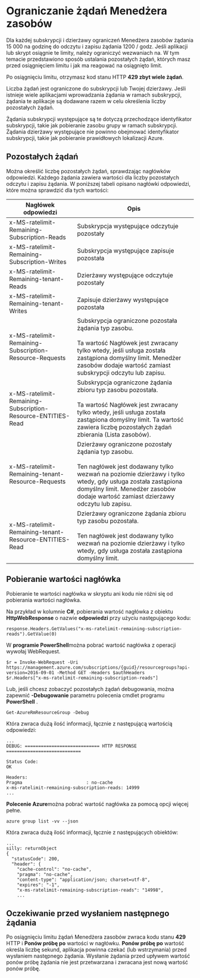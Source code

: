 <properties
   pageTitle="Azure limity żądania Menedżera zasobów | Microsoft Azure"
   description="Informacje dotyczące używania ograniczania żądaniami Azure Menedżera zasobów, gdy Osiągnięto limity subskrypcji."
   services="azure-resource-manager"
   documentationCenter="na"
   authors="tfitzmac"
   manager="timlt"
   editor="tysonn"/>

<tags
   ms.service="azure-resource-manager"
   ms.devlang="na"
   ms.topic="article"
   ms.tgt_pltfrm="na"
   ms.workload="na"
   ms.date="10/07/2016"
   ms.author="tomfitz"/>

# <a name="throttling-resource-manager-requests"></a>Ograniczanie żądań Menedżera zasobów

Dla każdej subskrypcji i dzierżawy ograniczeń Menedżera zasobów żądania 15 000 na godzinę do odczytu i zapisu żądania 1200 / godz. Jeśli aplikacji lub skrypt osiągnie te limity, należy ograniczyć wezwaniach na. W tym temacie przedstawiono sposób ustalania pozostałych żądań, których masz przed osiągnięciem limitu i jak ma reagować na osiągnięto limit.

Po osiągnięciu limitu, otrzymasz kod stanu HTTP **429 zbyt wiele żądań**.

Liczba żądań jest ograniczone do subskrypcji lub Twojej dzierżawy. Jeśli istnieje wiele aplikacjami wprowadzania żądania w ramach subskrypcji, żądania te aplikacje są dodawane razem w celu określenia liczby pozostałych żądań.

Żądania subskrypcji występujące są te dotyczą przechodzące identyfikator subskrypcji, takie jak pobieranie zasobu grupy w ramach subskrypcji. Żądania dzierżawy występujące nie powinno obejmować identyfikator subskrypcji, takie jak pobieranie prawidłowych lokalizacji Azure.

## <a name="remaining-requests"></a>Pozostałych żądań

Można określić liczbę pozostałych żądań, sprawdzając nagłówków odpowiedzi. Każdego żądania zawiera wartości dla liczby pozostałych odczytu i zapisu żądania. W poniższej tabeli opisano nagłówki odpowiedzi, które można sprawdzić dla tych wartości:

| Nagłówek odpowiedzi | Opis |
| --------------- | ----------- |
| x-MS-ratelimit-Remaining-Subscription-Reads | Subskrypcja występujące odczytuje pozostały |
| x-MS-ratelimit-Remaining-Subscription-Writes | Subskrypcja występujące zapisuje pozostała |
| x-MS-ratelimit-Remaining-tenant-Reads | Dzierżawy występujące odczytuje pozostały |
| x-MS-ratelimit-Remaining-tenant-Writes | Zapisuje dzierżawy występujące pozostała |
| x-MS-ratelimit-Remaining-Subscription-Resource-Requests | Subskrypcja ograniczone pozostała żądania typ zasobu.<br /><br />Ta wartość Nagłówek jest zwracany tylko wtedy, jeśli usługa została zastąpiona domyślny limit. Menedżer zasobów dodaje wartość zamiast subskrypcji odczytu lub zapisu. |
| x-MS-ratelimit-Remaining-Subscription-Resource-ENTITIES-Read | Subskrypcja ograniczone żądania zbioru typ zasobu pozostała.<br /><br />Ta wartość Nagłówek jest zwracany tylko wtedy, jeśli usługa została zastąpiona domyślny limit. Ta wartość zawiera liczbę pozostałych żądań zbierania (Lista zasobów). |
| x-MS-ratelimit-Remaining-tenant-Resource-Requests | Dzierżawy ograniczone pozostały żądania typ zasobu.<br /><br />Ten nagłówek jest dodawany tylko wezwań na poziomie dzierżawy i tylko wtedy, gdy usługa została zastąpiona domyślny limit. Menedżer zasobów dodaje wartość zamiast dzierżawy odczytu lub zapisu. |
| x-MS-ratelimit-Remaining-tenant-Resource-ENTITIES-Read | Dzierżawy ograniczone żądania zbioru typ zasobu pozostała.<br /><br />Ten nagłówek jest dodawany tylko wezwań na poziomie dzierżawy i tylko wtedy, gdy usługa została zastąpiona domyślny limit. |

## <a name="retrieving-the-header-values"></a>Pobieranie wartości nagłówka

Pobieranie te wartości nagłówka w skryptu ani kodu nie różni się od pobierania wartości nagłówka. 

Na przykład w kolumnie **C#**, pobierania wartość nagłówka z obiektu **HttpWebResponse** o nazwie **odpowiedzi** przy użyciu następującego kodu:

    response.Headers.GetValues("x-ms-ratelimit-remaining-subscription-reads").GetValue(0)

W **programie PowerShell**można pobrać wartość nagłówka z operacji wywołaj WebRequest.

    $r = Invoke-WebRequest -Uri https://management.azure.com/subscriptions/{guid}/resourcegroups?api-version=2016-09-01 -Method GET -Headers $authHeaders
    $r.Headers["x-ms-ratelimit-remaining-subscription-reads"]
    
Lub, jeśli chcesz zobaczyć pozostałych żądań debugowania, można zapewnić **-Debugowanie** parametru polecenia cmdlet programu **PowerShell** .

    Get-AzureRmResourceGroup -Debug
    
Która zwraca dużą ilość informacji, łącznie z następującą wartością odpowiedzi:

    ...
    DEBUG: ============================ HTTP RESPONSE ============================

    Status Code:
    OK

    Headers:
    Pragma                        : no-cache
    x-ms-ratelimit-remaining-subscription-reads: 14999
    ...

**Polecenie Azure**można pobrać wartość nagłówka za pomocą opcji więcej pełne.

    azure group list -vv --json

Która zwraca dużą ilość informacji, łącznie z następujących obiektów:

    ...
    silly: returnObject
    {
      "statusCode": 200,
      "header": {
        "cache-control": "no-cache",
        "pragma": "no-cache",
        "content-type": "application/json; charset=utf-8",
        "expires": "-1",
        "x-ms-ratelimit-remaining-subscription-reads": "14998",
        ...

## <a name="waiting-before-sending-next-request"></a>Oczekiwanie przed wysłaniem następnego żądania

Po osiągnięciu limitu żądań Menedżera zasobów zwraca kodu stanu **429** HTTP i **Ponów próbę po** wartości w nagłówku. **Ponów próbę po** wartość określa liczbę sekund, aplikacja powinna czekać (lub wstrzymania) przed wysłaniem następnego żądania. Wysłanie żądania przed upływem wartość ponów próbę żądania nie jest przetwarzana i zwracana jest nową wartość ponów próbę.

